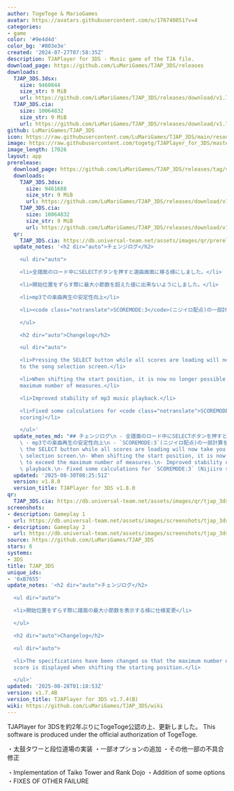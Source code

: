 ```yaml
---
author: TogeToge & MarioGames
avatar: https://avatars.githubusercontent.com/u/176740851?v=4
categories:
- game
color: '#9e4d4d'
color_bg: '#803e3e'
created: '2024-07-27T07:58:35Z'
description: TJAPlayer for 3DS - Music game of the TJA file.
download_page: https://github.com/LuMariGames/TJAP_3DS/releases
downloads:
  TJAP_3DS.3dsx:
    size: 9460844
    size_str: 9 MiB
    url: https://github.com/LuMariGames/TJAP_3DS/releases/download/v1.7.4B/TJAP_3DS.3dsx
  TJAP_3DS.cia:
    size: 10064832
    size_str: 9 MiB
    url: https://github.com/LuMariGames/TJAP_3DS/releases/download/v1.7.4B/TJAP_3DS.cia
github: LuMariGames/TJAP_3DS
icon: https://raw.githubusercontent.com/LuMariGames/TJAP_3DS/main/resource/icon.png
image: https://raw.githubusercontent.com/togetg/TJAPlayer_for_3DS/master/resource/banner.png
image_length: 17026
layout: app
prerelease:
  download_page: https://github.com/LuMariGames/TJAP_3DS/releases/tag/v1.8.0
  downloads:
    TJAP_3DS.3dsx:
      size: 9461688
      size_str: 9 MiB
      url: https://github.com/LuMariGames/TJAP_3DS/releases/download/v1.8.0/TJAP_3DS.3dsx
    TJAP_3DS.cia:
      size: 10064832
      size_str: 9 MiB
      url: https://github.com/LuMariGames/TJAP_3DS/releases/download/v1.8.0/TJAP_3DS.cia
  qr:
    TJAP_3DS.cia: https://db.universal-team.net/assets/images/qr/prerelease/tjap_3ds-cia.png
  update_notes: '<h2 dir="auto">チェンジログ</h2>

    <ul dir="auto">

    <li>全譜面のロード中にSELECTボタンを押すと選曲画面に移る様にしました。</li>

    <li>開始位置をずらす際に最大小節数を超えた値に出来ないようにしました。</li>

    <li>mp3での楽曲再生の安定性向上</li>

    <li><code class="notranslate">SCOREMODE:3</code>(ニジイロ配点)の一部計算を修正</li>

    </ul>

    <h2 dir="auto">Changelog</h2>

    <ul dir="auto">

    <li>Pressing the SELECT button while all scores are loading will now take you
    to the song selection screen.</li>

    <li>When shifting the start position, it is now no longer possible to exceed the
    maximum number of measures.</li>

    <li>Improved stability of mp3 music playback.</li>

    <li>Fixed some calculations for <code class="notranslate">SCOREMODE:3</code> (Nijiiro
    scoring)</li>

    </ul>'
  update_notes_md: "## チェンジログ\n - 全譜面のロード中にSELECTボタンを押すと選曲画面に移る様にしました。\n - 開始位置をずらす際に最大小節数を超えた値に出来ないようにしました。\n\
    \ - mp3での楽曲再生の安定性向上\n - `SCOREMODE:3`(ニジイロ配点)の一部計算を修正\n\n## Changelog\n - Pressing\
    \ the SELECT button while all scores are loading will now take you to the song\
    \ selection screen.\n- When shifting the start position, it is now no longer possible\
    \ to exceed the maximum number of measures.\n- Improved stability of mp3 music\
    \ playback.\n- Fixed some calculations for `SCOREMODE:3` (Nijiiro scoring)"
  updated: '2025-08-30T08:25:51Z'
  version: v1.8.0
  version_title: TJAPlayer for 3DS v1.8.0
qr:
  TJAP_3DS.cia: https://db.universal-team.net/assets/images/qr/tjap_3ds-cia.png
screenshots:
- description: Gameplay 1
  url: https://db.universal-team.net/assets/images/screenshots/tjap_3ds/gameplay-1.png
- description: Gameplay 2
  url: https://db.universal-team.net/assets/images/screenshots/tjap_3ds/gameplay-2.png
source: https://github.com/LuMariGames/TJAP_3DS
stars: 6
systems:
- 3DS
title: TJAP_3DS
unique_ids:
- '0xB7655'
update_notes: '<h2 dir="auto">チェンジログ</h2>

  <ul dir="auto">

  <li>開始位置をずらす際に譜面の最大小節数を表示する様に仕様変更</li>

  </ul>

  <h2 dir="auto">Changelog</h2>

  <ul dir="auto">

  <li>The specifications have been changed so that the maximum number of bars in the
  score is displayed when shifting the starting position.</li>

  </ul>'
updated: '2025-08-28T01:18:53Z'
version: v1.7.4B
version_title: TJAPlayer for 3DS v1.7.4(B)
wiki: https://github.com/LuMariGames/TJAP_3DS/wiki
---
```

TJAPlayer for 3DSを約2年ぶりにTogeToge公認の上、更新しました。
This software is produced under the official authorization of TogeToge.

・太鼓タワーと段位道場の実装
・一部オプションの追加
・その他一部の不具合修正

・Implementation of Taiko Tower and Rank Dojo
・Addition of some options
・FIXES OF OTHER FAILURE